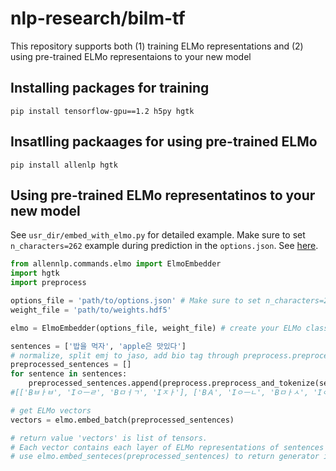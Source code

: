 # nlp-research/bilm-tf

This repository supports both (1) training ELMo representations and (2) using pre-trained ELMo representaions to your new model

## Installing packages for training
```
pip install tensorflow-gpu==1.2 h5py hgtk
```

## Insatlling packaages for using pre-trained ELMo
```
pip install allenlp hgtk
```

## Using pre-trained ELMo representatinos to your new model
See `usr_dir/embed_with_elmo.py` for detailed example.
Make sure to set `n_characters=262` example during prediction in the `options.json`.
See [here](https://github.com/allenai/bilm-tf#whats-the-deal-with-n_characters-and-padding).
```python
from allennlp.commands.elmo import ElmoEmbedder
import hgtk
import preprocess

options_file = 'path/to/options.json' # Make sure to set n_characters=262
weight_file = 'path/to/weights.hdf5'

elmo = ElmoEmbedder(options_file, weight_file) # create your ELMo class based on weight and option file

sentences = ['밥을 먹자', 'apple은 맛있다']
# normalize, split emj to jaso, add bio tag through preprocess.preprocess_and_tokenize()
preprocessed_sentences = []
for sentence in sentences:
    preprocessed_sentences.append(preprocess.preprocess_and_tokenize(sentence))
#[['Bㅂㅏㅂ', 'Iㅇㅡㄹ', 'Bㅁㅓㄱ', 'Iㅈㅏ'], ['BＡ', 'Iㅇㅡㄴ', 'Bㅁㅏㅅ', 'Iㅇㅣㅆ', 'Iㄷㅏ']]

# get ELMo vectors
vectors = elmo.embed_batch(preprocessed_sentences)

# return value 'vectors' is list of tensors.
# Each vector contains each layer of ELMo representations of sentences with shape (number of sentences, number of tokens(emjs), dimension).
# use elmo.embed_senteces(preprocessed_sentences) to return generator instead of list
```

